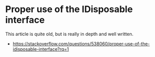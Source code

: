 # Proper use of the IDisposable interface

This article is quite old, but is really in depth and well written.

* https://stackoverflow.com/questions/538060/proper-use-of-the-idisposable-interface?rq=1